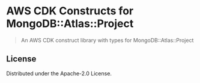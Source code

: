 # AWS CDK Constructs for MongoDB::Atlas::Project

> An AWS CDK construct library with types for MongoDB::Atlas::Project

## License

Distributed under the Apache-2.0 License.
